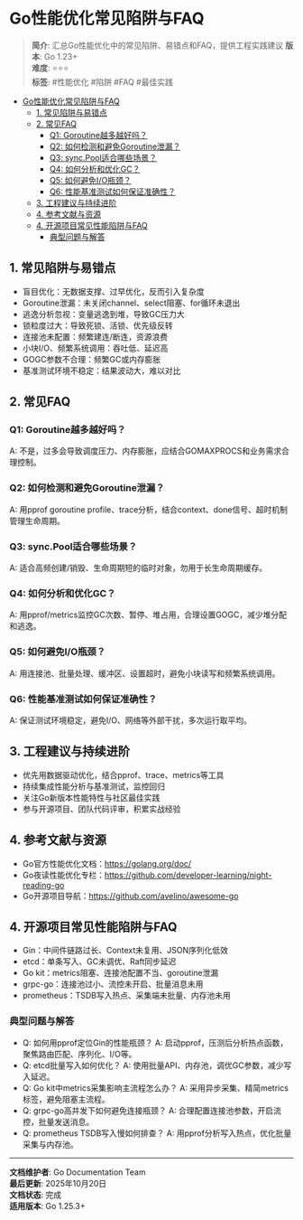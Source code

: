 ﻿# Go性能优化常见陷阱与FAQ

> **简介**: 汇总Go性能优化中的常见陷阱、易错点和FAQ，提供工程实践建议
> **版本**: Go 1.23+  
> **难度**: ⭐⭐⭐  
> **标签**: #性能优化 #陷阱 #FAQ #最佳实践

<!-- TOC START -->
- [Go性能优化常见陷阱与FAQ](#go性能优化常见陷阱与faq)
  - [1. 常见陷阱与易错点](#1-常见陷阱与易错点)
  - [2. 常见FAQ](#2-常见faq)
    - [Q1: Goroutine越多越好吗？](#q1-goroutine越多越好吗)
    - [Q2: 如何检测和避免Goroutine泄漏？](#q2-如何检测和避免goroutine泄漏)
    - [Q3: sync.Pool适合哪些场景？](#q3-syncpool适合哪些场景)
    - [Q4: 如何分析和优化GC？](#q4-如何分析和优化gc)
    - [Q5: 如何避免I/O瓶颈？](#q5-如何避免io瓶颈)
    - [Q6: 性能基准测试如何保证准确性？](#q6-性能基准测试如何保证准确性)
  - [3. 工程建议与持续进阶](#3-工程建议与持续进阶)
  - [4. 参考文献与资源](#4-参考文献与资源)
  - [4. 开源项目常见性能陷阱与FAQ](#4-开源项目常见性能陷阱与faq)
    - [典型问题与解答](#典型问题与解答)
<!-- TOC END -->

## 1. 常见陷阱与易错点

- 盲目优化：无数据支撑、过早优化，反而引入复杂度
- Goroutine泄漏：未关闭channel、select阻塞、for循环未退出
- 逃逸分析忽视：变量逃逸到堆，导致GC压力大
- 锁粒度过大：导致死锁、活锁、优先级反转
- 连接池未配置：频繁建连/断连，资源浪费
- 小块I/O、频繁系统调用：吞吐低、延迟高
- GOGC参数不合理：频繁GC或内存膨胀
- 基准测试环境不稳定：结果波动大，难以对比

## 2. 常见FAQ

### Q1: Goroutine越多越好吗？

A: 不是，过多会导致调度压力、内存膨胀，应结合GOMAXPROCS和业务需求合理控制。

### Q2: 如何检测和避免Goroutine泄漏？

A: 用pprof goroutine profile、trace分析，结合context、done信号、超时机制管理生命周期。

### Q3: sync.Pool适合哪些场景？

A: 适合高频创建/销毁、生命周期短的临时对象，勿用于长生命周期缓存。

### Q4: 如何分析和优化GC？

A: 用pprof/metrics监控GC次数、暂停、堆占用，合理设置GOGC，减少堆分配和逃逸。

### Q5: 如何避免I/O瓶颈？

A: 用连接池、批量处理、缓冲区、设置超时，避免小块读写和频繁系统调用。

### Q6: 性能基准测试如何保证准确性？

A: 保证测试环境稳定，避免I/O、网络等外部干扰，多次运行取平均。

## 3. 工程建议与持续进阶

- 优先用数据驱动优化，结合pprof、trace、metrics等工具
- 持续集成性能分析与基准测试，监控回归
- 关注Go新版本性能特性与社区最佳实践
- 参与开源项目、团队代码评审，积累实战经验

## 4. 参考文献与资源

- Go官方性能优化文档：<https://golang.org/doc/>
- Go夜读性能优化专栏：<https://github.com/developer-learning/night-reading-go>
- Go开源项目导航：<https://github.com/avelino/awesome-go>

## 4. 开源项目常见性能陷阱与FAQ

- Gin：中间件链路过长、Context未复用、JSON序列化低效
- etcd：单条写入、GC未调优、Raft同步延迟
- Go kit：metrics阻塞、连接池配置不当、goroutine泄漏
- grpc-go：连接池过小、流控未开启、批量消息未用
- prometheus：TSDB写入热点、采集端未批量、内存池未用

### 典型问题与解答

- Q: 如何用pprof定位Gin的性能瓶颈？
  A: 启动pprof，压测后分析热点函数，聚焦路由匹配、序列化、I/O等。
- Q: etcd批量写入如何优化？
  A: 使用批量API、内存池，调优GC参数，减少写入延迟。
- Q: Go kit中metrics采集影响主流程怎么办？
  A: 采用异步采集、精简metrics标签，避免阻塞主流程。
- Q: grpc-go高并发下如何避免连接瓶颈？
  A: 合理配置连接池参数，开启流控，批量发送消息。
- Q: prometheus TSDB写入慢如何排查？
  A: 用pprof分析写入热点，优化批量采集与内存池。

---

**文档维护者**: Go Documentation Team  
**最后更新**: 2025年10月20日  
**文档状态**: 完成  
**适用版本**: Go 1.25.3+
